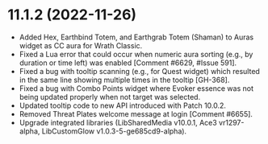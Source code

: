 # 11.1.2 (2022-11-26)

* Added Hex, Earthbind Totem, and Earthgrab Totem (Shaman) to Auras widget as CC aura for Wrath Classic.
* Fixed a Lua error that could occur when numeric aura sorting (e.g., by duration or time left) was enabled [Comment #6629, #Issue 591].
* Fixed a bug with tooltip scanning (e.g., for Quest widget) which resulted in the same line showing multiple times in the tooltip [GH-368].
* Fixed a bug with Combo Points widget where Evoker essence was not being updated properly when not target was selected.
* Updated tooltip code to new API introduced with Patch 10.0.2.
* Removed Threat Plates welcome message at login [Comment #6655].
* Upgrade integrated libraries (LibSharedMedia v10.0.1, Ace3 vr1297-alpha, LibCustomGlow v1.0.3-5-ge685cd9-alpha).
